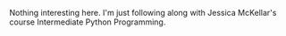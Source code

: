 Nothing interesting here. I'm just following along with Jessica McKellar's course Intermediate Python Programming.
